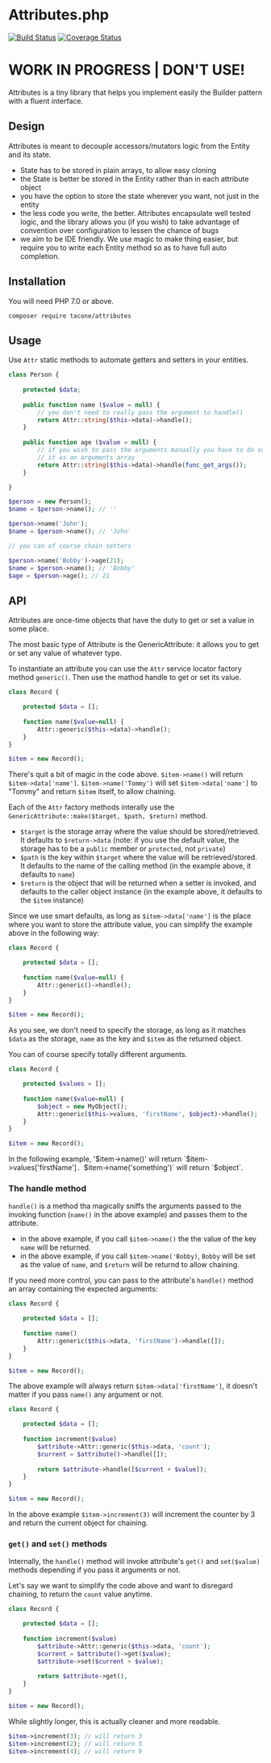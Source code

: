Attributes.php
==============
[![Build Status](https://travis-ci.org/tacone/attributes.svg)](https://travis-ci.org/tacone/attributes)
[![Coverage Status](https://img.shields.io/coveralls/tacone/attributes.svg)](https://coveralls.io/r/tacone/attributes)

# WORK IN PROGRESS | DON'T USE!

Attributes is a tiny library that helps you implement easily the Builder pattern with a
fluent interface.

## Design

Attributes is meant to decouple accessors/mutators logic from the Entity and its state. 

- State has to be stored in plain arrays, to allow easy cloning
- the State is better be stored in the Entity rather than in each attribute object
- you have the option to store the state wherever you want, not just in the entity
- the less code you write, the better. Attributes encapsulate well tested logic, and the library
  allows you (if you wish) to take advantage of convention over configuration to lessen the chance
  of bugs
- we aim to be IDE friendly. We use magic to make thing easier, but require you to write each Entity method
  so as to have full auto completion. 

## Installation

You will need PHP 7.0 or above.

```shell
composer require tacone/attributes
```

## Usage

Use `Attr` static methods to automate getters and setters in your entities.

```php
class Person {
    
    protected $data;
    
    public function name ($value = null) {
        // you don't need to really pass the argument to handle()
        return Attr::string($this->data)->handle();
    }
    
    public function age ($value = null) {
        // if you wish to pass the arguments manually you have to do so by passing
        // it as an arguments array
        return Attr::string($this->data)->handle(func_get_args());
    }

}

$person = new Person();
$name = $person->name(); // ''

$person->name('John'); 
$name = $person->name(); // 'John'

// you can of course chain setters

$person->name('Bobby')->age(21);
$name = $person->name(); // 'Bobby'
$age = $person->age(); // 21

```

## API

Attributes are once-time objects that have the duty to get or set a value in some place.

The most basic type of Attribute is the GenericAttribute: it allows you to get or set any value of whatever type.

To instantiate an attribute you can use the `Attr` service locator factory method `generic()`. Then use the mathod 
handle to get or set its value.

```php
class Record {

    protected $data = [];
    
    function name($value=null) {
        Attr::generic($this->data)->handle();
    }
}

$item = new Record();
```

There's quit a bit of magic in the code above. `$item->name()` will return `$item->data['name']`. 
`$item->name('Tommy')` will set `$item->data['name']` to "Tommy" and return `$item` itself, to allow
chaining.

Each of the `Attr` factory methods interally use the `GenericAttribute::make($target, $path, $return)` method.

- `$target` is the storage array where the value should be stored/retrieved. It defaults to `$return->data`
  (note: if you use the default value, the storage has to be a `public` member or `protected`, not `private`)
- `$path` is the key within `$target` where the value will be retrieved/stored. It defaults to the name
  of the calling method (in the example above, it defaults to `name`)
- `$return` is the object that will be returned when a setter is invoked, and defaults to the caller object
  instance (in the example above, it defaults to the `$item` instance)
  
Since we use smart defaults, as long as `$item->data['name']` is the place where you want to store the attribute
value, you can simplify the example above in the following way:

```php
class Record {

    protected $data = [];
    
    function name($value=null) {
        Attr::generic()->handle();
    }
}

$item = new Record();
```

As you see, we don't need to specify the storage, as long as it matches `$data` as the storage, `name` as the key
and `$item` as the returned object.

You can of course specify totally different arguments.

```php
class Record {

    protected $values = [];
    
    function name($value=null) {
        $object = new MyObject();
        Attr::generic($this->values, 'firstName', $object)->handle();
    }
}

$item = new Record();
```

In the following example, '$item->name()' will return `$item->values['firstName']`. `$item->name('something')`
will return `$object`.

### The handle method

`handle()` is a method tha magically sniffs the arguments passed to the invoking function (`name()` in the above
example) and passes them to the attribute.

- in the above example, if you call `$item->name()` the the value of the key `name` will be returned.
- in the above example, if you call `$item->name('Bobby)`, `Bobby` will be set as the value of `name`, and
  `$return` will be returnd to allow chaining.
  
If you need more control, you can pass to the attribute's `handle()` method an array containing the expected
arguments:

```php
class Record {

    protected $data = [];
    
    function name() 
        Attr::generic($this->data, 'firstName')->handle([]);
    }
}

$item = new Record();
```

The above example will always return `$item->data['firstName']`, it doesn't matter if you pass `name()` any
argument or not.

```php
class Record {

    protected $data = [];
    
    function increment($value) 
        $attribute->Attr::generic($this->data, 'count');
        $current = $attribute()->handle([]);
        
        return $attribute->handle([$current + $value]);
    }
}

$item = new Record();
```

In the above example `$item->increment(3)` will increment the counter by 3 and return the current object for chaining.

### `get()` and `set()` methods

Internally, the `handle()` method will invoke attribute's `get()` and `set($value)` methods depending if you pass it
arguments or not.

Let's say we want to simplify the code above and want to disregard chaining, to return the `count` value anytime.

```php
class Record {

    protected $data = [];
    
    function increment($value) 
        $attribute->Attr::generic($this->data, 'count');
        $current = $attribute()->get($value);
        $attribute->set($current + $value);
        
        return $attribute->get(),
    }
}

$item = new Record();
```

While slightly longer, this is actually cleaner and more readable.

```php
$item->increment(3); // will return 3
$item->increment(2); // will return 5
$item->increment(4); // will return 9
```
 
